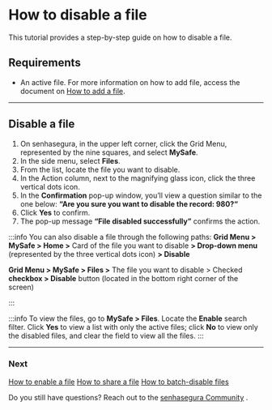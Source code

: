 # How to disable a file

This tutorial provides a step-by-step guide on how to disable a file.

## Requirements

* An active file. For more information on how to add file, access the document on [How to add a file](/v3-32/docs/mysafe-files-add).

***
## Disable a file

1. On senhasegura, in the upper left corner, click the Grid Menu, represented by the nine squares, and select **MySafe**.
2. In the side menu, select **Files**. 
3. From the list, locate the file you want to disable.
4. In the Action column, next to the magnifying glass icon, click the three vertical dots icon.
5. In the **Confirmation** pop-up window, you’ll view a question similar to the one below:
**“Are you sure you want to disable the record: 980?“**
6. Click **Yes** to confirm.
7. The pop-up message **“File disabled successfully”** confirms the action.


:::info
You can also disable a file through the following paths:
**Grid Menu > MySafe > Home >** Card of the file you want to disable **> Drop-down menu** (represented by the three vertical dots icon) **> Disable**

**Grid Menu > MySafe > Files >** The file you want to disable > Checked **checkbox > Disable** button (located in the bottom right corner of the screen) 

:::

:::info
To view the files, go to **MySafe > Files**. Locate the **Enable** search filter. Click **Yes** to view a list with only the active files; click **No** to view only the disabled files, and clear the field to view all the files.
:::
***
### Next
[How to enable a file](/v3-32/docs/mysafe-files-enable)
[How to share a file](/v3-32/docs/mysafe-file-share)
[How to batch-disable files](/v3-32/docs/mysafe-files-batch-disable)

Do you still have questions? Reach out to the [senhasegura Community](https://community.senhasegura.io/) .